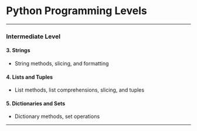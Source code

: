 # Python Programming Levels

---

### **Intermediate Level**
#### **3. Strings**
- String methods, slicing, and formatting

#### **4. Lists and Tuples**
- List methods, list comprehensions, slicing, and tuples

#### **5. Dictionaries and Sets**
- Dictionary methods, set operations

---
